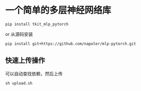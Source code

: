 # 一个简单的多层神经网络库


```
pip install tkit_mlp_pytorch

```
 or 从源码安装 
```
pip install git+https://github.com/napoler/mlp-pytorch.git

```





## 快速上传操作
可以自动查找依赖，然后上传
```
sh upload.sh
```
